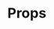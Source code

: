 # Props

<!-- Lo que se espera de esta sección:
- Para qué usamos Props, y cuándo no usarlas (ligado a declarative approach ) -->